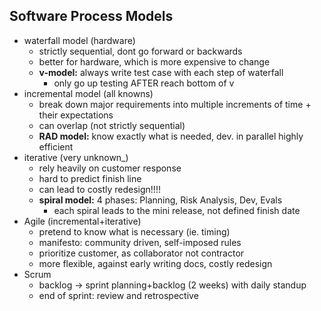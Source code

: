 ## Software Process Models
- waterfall model (hardware)
	- strictly sequential, dont go forward or backwards
	- better for hardware, which is more expensive to change
	- **v-model:** always write test case with each step of waterfall
		- only go up testing AFTER reach bottom of v
- incremental model (all knowns)
	- break down major requirements into multiple increments of time + their expectations
	- can overlap (not strictly sequential)
	- **RAD model:** know exactly what is needed, dev. in parallel highly efficient
- iterative (very unknown_)
	- rely heavily on customer response
	- hard to predict finish line
	- can lead to costly redesign!!!! 
	- **spiral model:** 4 phases: Planning, Risk Analysis, Dev, Evals 
		- each spiral leads to the mini release, not defined finish date
- Agile (incremental+iterative)
	- pretend to know what is necessary (ie. timing)
	- manifesto: community driven, self-imposed rules
	- prioritize customer, as collaborator not contractor
	- more flexible, against early writing docs, costly redesign
- Scrum 
	- backlog -> sprint planning+backlog (2 weeks) with daily standup
	- end of sprint: review and retrospective